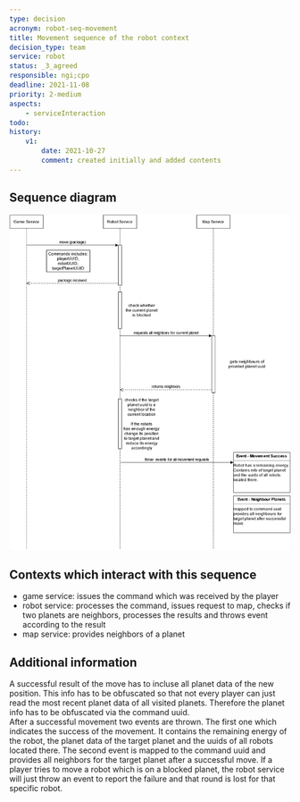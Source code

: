 ```yaml
---
type: decision
acronym: robot-seq-movement
title: Movement sequence of the robot context
decision_type: team
service: robot
status: _3_agreed
responsible: ngi;cpo
deadline: 2021-11-08 
priority: 2-medium
aspects:
    - serviceInteraction
todo: 
history:
    v1:
        date: 2021-10-27
        comment: created initially and added contents
---
```


## Sequence diagram

![Robot movement sequence](./images/robot-movent-seq.png)

## Contexts which interact with this sequence

* game service: issues the command which was received by the player  
* robot service: processes the command, issues request to map, checks if two planets are neighbors, processes the results and throws event according to the result  
* map service: provides neighbors of a planet

## Additional information

A successful result of the move has to incluse all planet data of the new position. This info has to be obfuscated so that not every player can just read the most recent planet data of all visited planets. Therefore the planet info has to be obfuscated via the command uuid.  
After a successful movement two events are thrown. The first one which indicates the success of the movement. It contains the remaining energy of the robot, the planet data of the target planet and the uuids of all robots located there. The second event is mapped to the command uuid and provides all neighbors for the target planet after a successful move.
If a player tries to move a robot which is on a blocked planet, the robot service will just throw an event to report the failure and that round is lost for that specific robot.